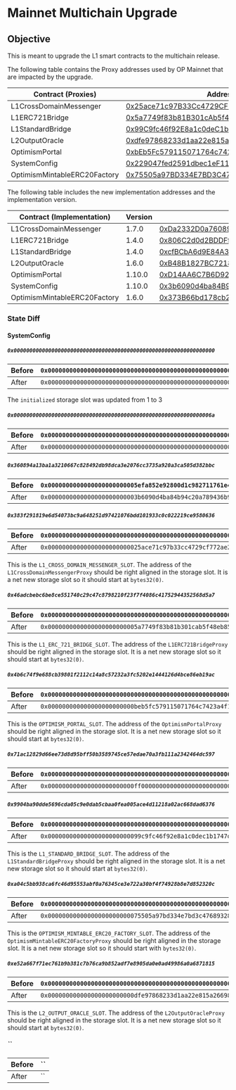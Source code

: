 # Mainnet Multichain Upgrade

## Objective

This is meant to upgrade the L1 smart contracts to the multichain release.

The following table contains the Proxy addresses used by OP Mainnet that are
impacted by the upgrade.

| Contract (Proxies)           | Address                                    |
|------------------------------|--------------------------------------------|
| L1CrossDomainMessenger       | [0x25ace71c97B33Cc4729CF772ae268934F7ab5fA1](https://etherscan.io/address/0x25ace71c97B33Cc4729CF772ae268934F7ab5fA1) |
| L1ERC721Bridge               | [0x5a7749f83b81B301cAb5f48EB8516B986DAef23D](https://etherscan.io/address/0x5a7749f83b81B301cAb5f48EB8516B986DAef23D) |
| L1StandardBridge             | [0x99C9fc46f92E8a1c0deC1b1747d010903E884bE1](https://etherscan.io/address/0x99C9fc46f92E8a1c0deC1b1747d010903E884bE1) |
| L2OutputOracle               | [0xdfe97868233d1aa22e815a266982f2cf17685a27](https://etherscan.io/address/0xdfe97868233d1aa22e815a266982f2cf17685a27) |
| OptimismPortal               | [0xbEb5Fc579115071764c7423A4f12eDde41f106Ed](https://etherscan.io/address/0xbEb5Fc579115071764c7423A4f12eDde41f106Ed) |
| SystemConfig                 | [0x229047fed2591dbec1eF1118d64F7aF3dB9EB290](https://etherscan.io/address/0x229047fed2591dbec1eF1118d64F7aF3dB9EB290) |
| OptimismMintableERC20Factory | [0x75505a97BD334E7BD3C476893285569C4136Fa0F](https://etherscan.io/address/0x75505a97BD334E7BD3C476893285569C4136Fa0F) |


The following table includes the new implementation addresses and the implementation version.

| Contract (Implementation)    | Version | Address                                                                                                               | 
|------------------------------|---------|-----------------------------------------------------------------------------------------------------------------------|
| L1CrossDomainMessenger       | 1.7.0   | [0xDa2332D0a7608919Cd331B1304Cd179129a90495](https://etherscan.io/address/0xDa2332D0a7608919Cd331B1304Cd179129a90495) |
| L1ERC721Bridge               | 1.4.0   | [0x806C2d0d2BDDFf9279CB2A8722F9117f0b0aDE73](https://etherscan.io/address/0x806C2d0d2BDDFf9279CB2A8722F9117f0b0aDE73) |
| L1StandardBridge             | 1.4.0   | [0xcfBCbA6d9E84A3c4FaE0eda9684cE39a09aa2c8A](https://etherscan.io/address/0xcfBCbA6d9E84A3c4FaE0eda9684cE39a09aa2c8A) |
| L2OutputOracle               | 1.6.0   | [0xB48B1827BC7218b1aB7B000b4f0416DF8F14B16A](https://etherscan.io/address/0xB48B1827BC7218b1aB7B000b4f0416DF8F14B16A) |
| OptimismPortal               | 1.10.0  | [0xD14AA6C7B6D92803F3910Ec1DADCCd0757341862](https://etherscan.io/address/0xD14AA6C7B6D92803F3910Ec1DADCCd0757341862) |
| SystemConfig                 | 1.10.0  | [0x3b6090d4ba84B94C20a789436B9010F340AaaC70](https://etherscan.io/address/0x3b6090d4ba84B94C20a789436B9010F340AaaC70) |
| OptimismMintableERC20Factory | 1.6.0   | [0x373B66bd178cb2716D5A9596B1a42Ed39b87A535](https://etherscan.io/address/0x373B66bd178cb2716D5A9596B1a42Ed39b87A535) |

### State Diff

#### SystemConfig

##### `0x0000000000000000000000000000000000000000000000000000000000000000`

| Before | `0x0000000000000000000000000000000000000000000000000000000000000001` |
|--------|----------------------------------------------------------------------|
| After  | `0x0000000000000000000000000000000000000000000000000000000000000003` |

The `initialized` storage slot was updated from 1 to 3

##### `0x000000000000000000000000000000000000000000000000000000000000006a`

| Before | `0x0000000000000000000000000000000000000000000000000000000000000000` |
|--------|----------------------------------------------------------------------|
| After  | `0x0000000000000000000000000000000000000000000000000000000001177f75` |

##### `0x360894a13ba1a3210667c828492db98dca3e2076cc3735a920a3ca505d382bbc`

| Before | `0x0000000000000000000000005efa852e92800d1c982711761e45c3fe39a2b6d8` |
|--------|----------------------------------------------------------------------|
| After  | `0x0000000000000000000000003b6090d4ba84b94c20a789436b9010f340aaac70` |

##### `0x383f291819e6d54073bc9a648251d97421076bdd101933c0c022219ce9580636`

| Before | `0x0000000000000000000000000000000000000000000000000000000000000000` |
|--------|----------------------------------------------------------------------|
| After  | `0x00000000000000000000000025ace71c97b33cc4729cf772ae268934f7ab5fa1` |

This is the `L1_CROSS_DOMAIN_MESSENGER_SLOT`. The address of the `L1CrossDomainMessengerProxy`
should be right aligned in the storage slot. It is a net new storage slot so it should
start at `bytes32(0)`.

##### `0x46adcbebc6be8ce551740c29c47c8798210f23f7f4086c41752944352568d5a7`

| Before | `0x0000000000000000000000000000000000000000000000000000000000000000` |
|--------|----------------------------------------------------------------------|
| After  | `0x0000000000000000000000005a7749f83b81b301cab5f48eb8516b986daef23d` |

This is the `L1_ERC_721_BRIDGE_SLOT`. The address of the `L1ERC721BridgeProxy` should be right
aligned in the storage slot. It is a net new storage slot so it should start at `bytes32(0)`.

##### `0x4b6c74f9e688cb39801f2112c14a8c57232a3fc5202e1444126d4bce86eb19ac`

| Before | `0x0000000000000000000000000000000000000000000000000000000000000000` |
|--------|----------------------------------------------------------------------|
| After  | `0x000000000000000000000000beb5fc579115071764c7423a4f12edde41f106ed` |

This is the `OPTIMISM_PORTAL_SLOT`. The address of the `OptimismPortalProxy` should be right
aligned in the storage slot. It is a net new storage slot so it should start at `bytes32(0)`.

##### `0x71ac12829d66ee73d8d95bff50b3589745ce57edae70a3fb111a2342464dc597`

| Before | `0x0000000000000000000000000000000000000000000000000000000000000000` |
|--------|----------------------------------------------------------------------|
| After  | `0x000000000000000000000000ff00000000000000000000000000000000000010` |

##### `0x9904ba90dde5696cda05c9e0dab5cbaa0fea005ace4d11218a02ac668dad6376`

| Before | `0x0000000000000000000000000000000000000000000000000000000000000000` |
|--------|----------------------------------------------------------------------|
| After  | `0x00000000000000000000000099c9fc46f92e8a1c0dec1b1747d010903e884be1` |

This is the `L1_STANDARD_BRIDGE_SLOT`. The address of the `L1StandardBridgeProxy` should be
right aligned in the storage slot. It is a net new storage slot so it should start at
`bytes32(0)`.

##### `0xa04c5bb938ca6fc46d95553abf0a76345ce3e722a30bf4f74928b8e7d852320c`

| Before | `0x0000000000000000000000000000000000000000000000000000000000000000` |
|--------|----------------------------------------------------------------------|
| After  | `0x00000000000000000000000075505a97bd334e7bd3c476893285569c4136fa0f` |

This is the `OPTIMISM_MINTABLE_ERC20_FACTORY_SLOT`. The address of the `OptimismMintableERC20FactoryProxy`
should be right aligned in the storage slot. It is a net new storage slot so it should start
with `bytes32(0)`.

##### `0xe52a667f71ec761b9b381c7b76ca9b852adf7e8905da0e0ad49986a0a6871815`

| Before | `0x0000000000000000000000000000000000000000000000000000000000000000` |
|--------|----------------------------------------------------------------------|
| After  | `0x000000000000000000000000dfe97868233d1aa22e815a266982f2cf17685a27` |

This is the `L2_OUTPUT_ORACLE_SLOT`. The address of the `L2OutputOracleProxy` should be
right aligned in the storage slot. It is a net new storage slot so it should start at
`bytes32(0)`.



##### ``

| Before | `` |
|--------|----------------------------------------------------------------------|
| After  | `` |
